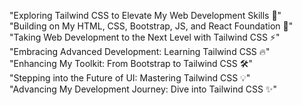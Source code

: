 "Exploring Tailwind CSS to Elevate My Web Development Skills 🚀"  
"Building on My HTML, CSS, Bootstrap, JS, and React Foundation 🌟"  
"Taking Web Development to the Next Level with Tailwind CSS ⚡"  
"Embracing Advanced Development: Learning Tailwind CSS 🔥"  
"Enhancing My Toolkit: From Bootstrap to Tailwind CSS 🛠️"  
"Stepping into the Future of UI: Mastering Tailwind CSS 💡"  
"Advancing My Development Journey: Dive into Tailwind CSS ✨"  


